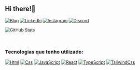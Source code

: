 ## Hi there!👋

[![Blog](https://img.shields.io/badge/website-000000?style=for-the-badge&logo=About.me&logoColor=white)](https://diegoramos.site)
[![LinkedIn](https://img.shields.io/badge/LinkedIn-0077B5?style=for-the-badge&logo=linkedin&logoColor=white)](https://linkedin.com/in/diego-rds/)
[![Instagram](https://img.shields.io/badge/Instagram-E4405F?style=for-the-badge&logo=instagram&logoColor=white)](https://www.instagram.com/_diegoo_66)
[![Discord](https://img.shields.io/badge/Discord-7289DA?style=for-the-badge&logo=discord&logoColor=white)](https://discord.com/channels/@me/667179007615434788)

![GitHub Stats](https://kasroudra-stats-card.onrender.com/user?user=diegoramosds&theme=tokyonight&locale=pt-br)


<br><h3><strong>Tecnologias que tenho utilizado:</strong></h3>

[![Html](https://img.shields.io/badge/HTML5-E34F26?style=for-the-badge&logo=html5&logoColor=white)]()
[![Css](https://img.shields.io/badge/CSS3-1572B6?style=for-the-badge&logo=css3&logoColor=white)]()
[![JavaScript](https://img.shields.io/badge/JavaScript-F7DF1E?style=for-the-badge&logo=javascript&logoColor=black)]()
[![React](https://img.shields.io/badge/React-20232A?style=for-the-badge&logo=react&logoColor=61DAFB)]()
[![TypeScript](https://img.shields.io/badge/TypeScript-007ACC?style=for-the-badge&logo=typescript&logoColor=white)]()
[![TailwindCss](https://img.shields.io/badge/Tailwind_CSS-38B2AC?style=for-the-badge&logo=tailwind-css&logoColor=white)]()

